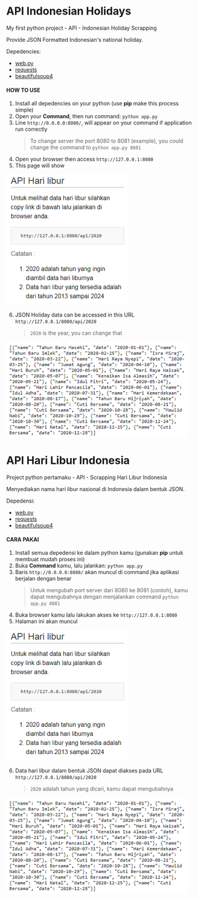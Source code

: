 # API Indonesian Holidays

My first python project - API - Indonesian Holiday Scrapping

Provide JSON Formatted Indonesian's national holiday.

Depedencies:
* [web.py](https://webpy.org/)
* [requests](https://requests.readthedocs.io/)
* [beautifulsoup4](https://www.crummy.com/software/BeautifulSoup/)

#### HOW TO USE
1. Install all depedencies on your python (use **pip** make this process simple)
2. Open your **Command**, then run command: `python app.py`
3. Line `http://0.0.0.0:8080/`, will appear on your command if application run correctly
   > To change server the port 8080 to 8081 (example), you could change the command to `python app.py 8081`
4. Open your browser then access `http://127.0.0.1:8080`
5. This page will show

![Index Image](https://github.com/haniefhan/indonesian_holiday/blob/main/static/images/index.png)

6. JSON Holiday data can be accessed in this URL `http://127.0.0.1/8080/api/2020`
   > `2020` is the year, you can change that
   
![API Image](https://github.com/haniefhan/indonesian_holiday/blob/main/static/images/api.png)

# API Hari Libur Indonesia

Project python pertamaku - API - Scrapping Hari Libur Indonesia

Menyediakan nama hari libur nasional di Indonesia dalam bentuk JSON.

Depedensi:
* [web.py](https://webpy.org/)
* [requests](https://requests.readthedocs.io/)
* [beautifulsoup4](https://www.crummy.com/software/BeautifulSoup/)

#### CARA PAKAI
1. Install semua depedensi ke dalam python kamu (gunakan **pip** untuk membuat mudah proses ini)
2. Buka **Command** kamu, lalu jalankan: `python app.py`
3. Baris `http://0.0.0.0:8080/` akan muncul di command jika aplikasi berjalan dengan benar
   > Untuk mengubah port server dari 8080 ke 8081 (contoh), kamu dapat mengubahnya dengan menjalankan command `python app.py 8081`
4. Buka browser kamu lalu lakukan akses ke `http://127.0.0.1:8080`
5. Halaman ini akan muncul

![Index Image](https://github.com/haniefhan/indonesian_holiday/blob/main/static/images/index.png)

6. Data hari libur dalam bentuk JSON dapat diakses pada URL `http://127.0.0.1/8080/api/2020`
   > `2020` adalah tahun yang dicari, kamu dapat mengubahnya
   
![API Image](https://github.com/haniefhan/indonesian_holiday/blob/main/static/images/api.png)
